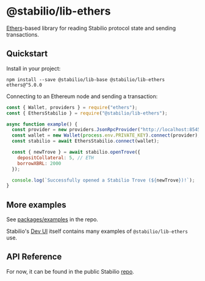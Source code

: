 # @stabilio/lib-ethers

[Ethers](https://www.npmjs.com/package/ethers)-based library for reading Stabilio protocol state and sending transactions.

## Quickstart

Install in your project:

```
npm install --save @stabilio/lib-base @stabilio/lib-ethers ethers@^5.0.0
```

Connecting to an Ethereum node and sending a transaction:

```javascript
const { Wallet, providers } = require("ethers");
const { EthersStabilio } = require("@stabilio/lib-ethers");

async function example() {
  const provider = new providers.JsonRpcProvider("http://localhost:8545");
  const wallet = new Wallet(process.env.PRIVATE_KEY).connect(provider);
  const stabilio = await EthersStabilio.connect(wallet);

  const { newTrove } = await stabilio.openTrove({
    depositCollateral: 5, // ETH
    borrowXBRL: 2000
  });

  console.log(`Successfully opened a Stabilio Trove (${newTrove})!`);
}
```

## More examples

See [packages/examples](https://github.com/stabilio/stabilio/tree/master/packages/examples) in the repo.

Stabilio's [Dev UI](https://github.com/stabilio/stabilio/tree/master/packages/dev-frontend) itself contains many examples of `@stabilio/lib-ethers` use.

## API Reference

For now, it can be found in the public Stabilio [repo](https://github.com/stabilio/stabilio/blob/master/docs/sdk/lib-ethers.md).


